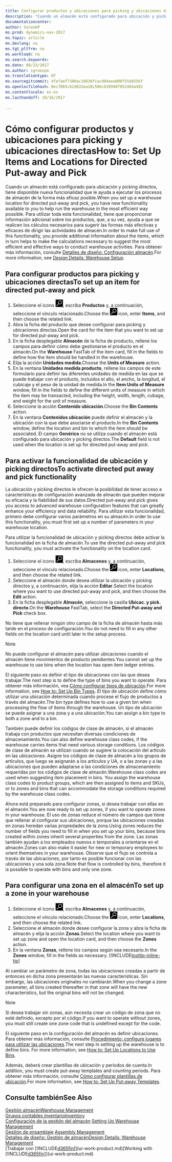 ```yaml
---
title: Configurar productos y ubicaciones para picking y ubicaciones directas
description: "Cuando un almacén está configurado para ubicación y picking directos, tiene disponible nueva funcionalidad que le ayuda a ejecutar los procesos de almacén de la forma más eficaz posible. "
documentationcenter: 
author: SorenGP
ms.prod: dynamics-nav-2017
ms.topic: article
ms.devlang: na
ms.tgt_pltfrm: na
ms.workload: na
ms.search.keywords: 
ms.date: 08/23/2017
ms.author: sgroespe
ms.translationtype: HT
ms.sourcegitcommit: 4fefaef7380ac10836fcac404eea006f55d8556f
ms.openlocfilehash: 6ec7065cb2d633ea18c586c6369487052464a482
ms.contentlocale: es-es
ms.lasthandoff: 10/16/2017

---
```

# <a name="how-to-set-up-items-and-locations-for-directed-put-away-and-pick"></a><span data-ttu-id="0cb59-103">Cómo configurar productos y ubicaciones para picking y ubicaciones directas</span><span class="sxs-lookup"><span data-stu-id="0cb59-103">How to: Set Up Items and Locations for Directed Put-away and Pick</span></span>
<span data-ttu-id="0cb59-104">Cuando un almacén está configurado para ubicación y picking directos, tiene disponible nueva funcionalidad que le ayuda a ejecutar los procesos de almacén de la forma más eficaz posible.</span><span class="sxs-lookup"><span data-stu-id="0cb59-104">When you set up a warehouse location for directed put-away and pick, you have new functionality available to you to help run the warehouse in the most efficient way possible.</span></span> <span data-ttu-id="0cb59-105">Para utilizar toda esta funcionalidad, tiene que proporcionar información adicional sobre los productos, que, a su vez, ayuda a que se realicen los cálculos necesarios para sugerir las formas más efectivas y eficaces de dirigir las actividades de almacén.</span><span class="sxs-lookup"><span data-stu-id="0cb59-105">In order to make full use of this functionality, you provide additional information about the items, which in turn helps to make the calculations necessary to suggest the most efficient and effective ways to conduct warehouse activities.</span></span> <span data-ttu-id="0cb59-106">Para obtener más información, consulte [Detalles de diseño: Configuración almacén](design-details-warehouse-setup.md).</span><span class="sxs-lookup"><span data-stu-id="0cb59-106">For more information, see [Design Details: Warehouse Setup](design-details-warehouse-setup.md).</span></span>

## <a name="to-set-up-an-item-for-directed-put-away-and-pick"></a><span data-ttu-id="0cb59-107">Para configurar productos para picking y ubicaciones directas</span><span class="sxs-lookup"><span data-stu-id="0cb59-107">To set up an item for directed put-away and pick</span></span>  
1.  <span data-ttu-id="0cb59-108">Seleccione el icono ![Buscar página o informe](media/ui-search/search_small.png "icono Buscar página o informe"), escriba **Productos** y, a continuación, seleccione el vínculo relacionado.</span><span class="sxs-lookup"><span data-stu-id="0cb59-108">Choose the ![Search for Page or Report](media/ui-search/search_small.png "Search for Page or Report icon") icon, enter **Items**, and then choose the related link.</span></span>  
2.  <span data-ttu-id="0cb59-109">Abra la ficha del producto que desee configurar para picking y ubicaciones directas.</span><span class="sxs-lookup"><span data-stu-id="0cb59-109">Open the card for the item that you want to set up for directed put-away and pick.</span></span>
3. <span data-ttu-id="0cb59-110">En la ficha desplegable **Almacén** de la ficha de producto, rellene los campos para definir cómo debe gestionarse el producto en el almacén.</span><span class="sxs-lookup"><span data-stu-id="0cb59-110">On the **Warehouse** FastTab of the item card, fill in the fields to define how the item should be handled in the warehouse.</span></span>  
4.  <span data-ttu-id="0cb59-111">Elija la acción **Unidades medida**.</span><span class="sxs-lookup"><span data-stu-id="0cb59-111">Choose the **Units of Measure** action.</span></span>
5. <span data-ttu-id="0cb59-112">En la ventana **Unidades medida producto**, rellene los campos de este formulario para definir las diferentes unidades de medida en las que se puede trabajar con el producto, incluidos el alto, el ancho, la longitud, el cubicaje y el peso de la unidad de medida.</span><span class="sxs-lookup"><span data-stu-id="0cb59-112">In the **Item Units of Measure** window, fill in the fields to define the different units of measure in which the item may be transacted, including the height, width, length, cubage, and weight for the unit of measure.</span></span>
6. <span data-ttu-id="0cb59-113">Seleccione la acción **Contenido ubicación**.</span><span class="sxs-lookup"><span data-stu-id="0cb59-113">Choose the **Bin Contents** action.</span></span>
7. <span data-ttu-id="0cb59-114">En la ventana **Contenidos ubicación** puede definir el almacén y la ubicación con la que debe asociarse el producto.</span><span class="sxs-lookup"><span data-stu-id="0cb59-114">In the **Bin Contents** window, define the location and bin to which the item should be associated.</span></span> <span data-ttu-id="0cb59-115">El campo **Genérico** no se utiliza cuando el almacén está configurado para ubicación y picking directos.</span><span class="sxs-lookup"><span data-stu-id="0cb59-115">The **Default** field is not used when the location is set up for directed put-away and pick.</span></span>  

## <a name="to-activate-directed-put-away-and-pick-functionality"></a><span data-ttu-id="0cb59-116">Para activar la funcionalidad de ubicación y picking directos</span><span class="sxs-lookup"><span data-stu-id="0cb59-116">To activate directed put away and pick functionality</span></span>  
<span data-ttu-id="0cb59-117">La ubicación y picking directos le ofrecen la posibilidad de tener acceso a características de configuración avanzada de almacén que pueden mejorar su eficacia y la fiabilidad de sus datos.</span><span class="sxs-lookup"><span data-stu-id="0cb59-117">Directed put-away and pick gives you access to advanced warehouse configuration features that can greatly enhance your efficiency and data reliability.</span></span> <span data-ttu-id="0cb59-118">Para utilizar esta funcionalidad, primero debe configurar varios parámetros en su almacén.</span><span class="sxs-lookup"><span data-stu-id="0cb59-118">In order to use this functionality, you must first set up a number of parameters in your warehouse location.</span></span>  

<span data-ttu-id="0cb59-119">Para utilizar la funcionalidad de ubicación y picking directos debe activar la funcionalidad en la ficha de almacén.</span><span class="sxs-lookup"><span data-stu-id="0cb59-119">To use the directed put-away and pick functionality, you must activate the functionality on the location card.</span></span>    
1.  <span data-ttu-id="0cb59-120">Seleccione el icono ![Buscar página o informe](media/ui-search/search_small.png "icono Buscar página o informe"), escriba **Almacenes** y, a continuación, seleccione el vínculo relacionado.</span><span class="sxs-lookup"><span data-stu-id="0cb59-120">Choose the ![Search for Page or Report](media/ui-search/search_small.png "Search for Page or Report icon") icon, enter **Locations**, and then choose the related link.</span></span>  
2.  <span data-ttu-id="0cb59-121">Seleccione el almacén donde desea utilizar la ubicación y picking directos y, a continuación, elija la acción **Editar**.</span><span class="sxs-lookup"><span data-stu-id="0cb59-121">Select the location where you want to use directed put-away and pick, and then choose the **Edit** action.</span></span>  
3.  <span data-ttu-id="0cb59-122">En la ficha desplegable **Almacén**, seleccione la casilla **Ubicac. y pick. directo**.</span><span class="sxs-lookup"><span data-stu-id="0cb59-122">On the **Warehouse** FastTab, select the **Directed Put-away and Pick** check box.</span></span>  

<span data-ttu-id="0cb59-123">No tiene que rellenar ningún otro campo de la ficha de almacén hasta más tarde en el proceso de configuración.</span><span class="sxs-lookup"><span data-stu-id="0cb59-123">You do not need to fill in any other fields on the location card until later in the setup process.</span></span>  

> [!NOTE]  
>  <span data-ttu-id="0cb59-124">No puede configurar el almacén para utilizar ubicaciones cuando el almacén tiene movimientos de producto pendientes.</span><span class="sxs-lookup"><span data-stu-id="0cb59-124">You cannot set up the warehouse to use bins when the location has open item ledger entries.</span></span>  

<span data-ttu-id="0cb59-125">El siguiente paso es definir el tipo de ubicaciones con las que desea trabajar.</span><span class="sxs-lookup"><span data-stu-id="0cb59-125">The next step is to define the type of bins you want to operate.</span></span> <span data-ttu-id="0cb59-126">Para obtener más información, vea [Cómo configurar tipos de ubicación](warehouse-how-to-set-up-bin-types.md).</span><span class="sxs-lookup"><span data-stu-id="0cb59-126">For more information, see [How to: Set Up Bin Types](warehouse-how-to-set-up-bin-types.md).</span></span> <span data-ttu-id="0cb59-127">El tipo de ubicación define cómo utilizar una ubicación determinada cuando procese el flujo de productos a través del almacén.</span><span class="sxs-lookup"><span data-stu-id="0cb59-127">The bin type defines how to use a given bin when processing the flow of items through the warehouse.</span></span> <span data-ttu-id="0cb59-128">Un tipo de ubicación se puede asignar a una zona y a una ubicación.</span><span class="sxs-lookup"><span data-stu-id="0cb59-128">You can assign a bin type to both a zone and to a bin.</span></span>  

<span data-ttu-id="0cb59-129">También puede definir los códigos de clase de almacén, si el almacén trabaja con productos que necesitan diversas condiciones de almacenamiento.</span><span class="sxs-lookup"><span data-stu-id="0cb59-129">You can also define warehouse class codes, if the warehouse carries items that need various storage conditions.</span></span> <span data-ttu-id="0cb59-130">Los códigos de clase de almacén se utilizan cuando se sugiere la colocación del artículo en las ubicaciones. Asigne los códigos de clase de almacén a los grupos de artículos, que luego se asignarán a los artículos y UA, o a las zonas y a las ubicaciones que pueden adaptarse a las condiciones de almacenamiento requeridas por los códigos de clase de almacén.</span><span class="sxs-lookup"><span data-stu-id="0cb59-130">Warehouse class codes are used when suggesting item placement in bins. You assign the warehouse class codes to product groups, which are then assigned to items and SKUs, or to zones and bins that can accommodate the storage conditions required by the warehouse class codes.</span></span>  

<span data-ttu-id="0cb59-131">Ahora está preparado para configurar zonas, si desea trabajar con ellas en el almacén.</span><span class="sxs-lookup"><span data-stu-id="0cb59-131">You are now ready to set up zones, if you want to operate zones in your warehouse.</span></span> <span data-ttu-id="0cb59-132">El uso de zonas reduce el número de campos que tiene que rellenar al configurar sus ubicaciones, porque las ubicaciones creadas en zonas heredan varias propiedades de la zona.</span><span class="sxs-lookup"><span data-stu-id="0cb59-132">Using zones reduces the number of fields you need to fill in when you set up your bins, because bins created within zones inherit several properties from the zone.</span></span> <span data-ttu-id="0cb59-133">Las zonas también ayudan a los empleados nuevos o temporales a orientarse en el almacén.</span><span class="sxs-lookup"><span data-stu-id="0cb59-133">Zones can also make it easier for new or temporary employees to orient themselves in your warehouse.</span></span> <span data-ttu-id="0cb59-134">Observe que el flujo se controla a través de las ubicaciones, por tanto es posible funcionar con las ubicaciones y una sola zona.</span><span class="sxs-lookup"><span data-stu-id="0cb59-134">Note that flow is controlled by bins, therefore it is possible to operate with bins and only one zone.</span></span>  

## <a name="to-set-up-a-zone-in-your-warehouse"></a><span data-ttu-id="0cb59-135">Para configurar una zona en el almacén</span><span class="sxs-lookup"><span data-stu-id="0cb59-135">To set up a zone in your warehouse</span></span>  
1.  <span data-ttu-id="0cb59-136">Seleccione el icono ![Buscar página o informe](media/ui-search/search_small.png "icono Buscar página o informe"), escriba **Almacenes** y, a continuación, seleccione el vínculo relacionado.</span><span class="sxs-lookup"><span data-stu-id="0cb59-136">Choose the ![Search for Page or Report](media/ui-search/search_small.png "Search for Page or Report icon") icon, enter **Locations**, and then choose the related link.</span></span>  
2.  <span data-ttu-id="0cb59-137">Seleccione el almacén donde desee configurar la zona y abra la ficha de almacén y elija la acción **Zonas**.</span><span class="sxs-lookup"><span data-stu-id="0cb59-137">Select the location where you want to set up zone and open the location card, and then choose the **Zones** action.</span></span>  
3.  <span data-ttu-id="0cb59-138">En la ventana **Zonas**, rellene los campos según sea necesario.</span><span class="sxs-lookup"><span data-stu-id="0cb59-138">In the **Zones** window, fill in the fields as necessary.</span></span> [!INCLUDE[tooltip-inline-tip](includes/tooltip-inline-tip_md.md)]  

<span data-ttu-id="0cb59-139">Al cambiar un parámetro de zona, todas las ubicaciones creadas a partir de entonces en dicha zona presentarán las nuevas características. Sin embargo, las ubicaciones originales no cambiarán.</span><span class="sxs-lookup"><span data-stu-id="0cb59-139">When you change a zone parameter, all bins created thereafter in that zone will have the new characteristics, but the original bins will not be changed.</span></span>  

> [!NOTE]  
>  <span data-ttu-id="0cb59-140">Si desea trabajar sin zonas, aún necesita crear un código de zona que no esté definido, excepto por el código.</span><span class="sxs-lookup"><span data-stu-id="0cb59-140">If you want to operate without zones, you must still create one zone code that is undefined except for the code.</span></span>  

<span data-ttu-id="0cb59-141">El siguiente paso en la configuración del almacén es definir ubicaciones. Para obtener más información, consulte [Procedimiento: configure lugares para utilizar las ubicaciones](warehouse-how-to-set-up-locations-to-use-bins.md).</span><span class="sxs-lookup"><span data-stu-id="0cb59-141">The next step in setting up the warehouse is to define bins. For more information, see [How to: Set Up Locations to Use Bins](warehouse-how-to-set-up-locations-to-use-bins.md).</span></span>  

<span data-ttu-id="0cb59-142">Además, deberá crear plantillas de ubicación y periodos de cuenta.</span><span class="sxs-lookup"><span data-stu-id="0cb59-142">In addition, you must create put-away templates and counting periods.</span></span> <span data-ttu-id="0cb59-143">Para obtener más información, consulte [Cómo configurar plantillas de ubicación](warehouse-how-to-set-up-put-away-templates.md).</span><span class="sxs-lookup"><span data-stu-id="0cb59-143">For more information, see [How to: Set Up Put-away Templates](warehouse-how-to-set-up-put-away-templates.md).</span></span>  

## <a name="see-also"></a><span data-ttu-id="0cb59-144">Consulte también</span><span class="sxs-lookup"><span data-stu-id="0cb59-144">See Also</span></span>  
[<span data-ttu-id="0cb59-145">Gestión almacén</span><span class="sxs-lookup"><span data-stu-id="0cb59-145">Warehouse Management</span></span>](warehouse-manage-warehouse.md)  
[<span data-ttu-id="0cb59-146">Grupos contables inventario</span><span class="sxs-lookup"><span data-stu-id="0cb59-146">Inventory</span></span>](inventory-manage-inventory.md)  
<span data-ttu-id="0cb59-147">[Configuración de la gestión del almacén](warehouse-setup-warehouse.md)   </span><span class="sxs-lookup"><span data-stu-id="0cb59-147">[Setting Up Warehouse Management](warehouse-setup-warehouse.md)   </span></span>  
<span data-ttu-id="0cb59-148">[Gestión de ensamblaje](assembly-assemble-items.md)  </span><span class="sxs-lookup"><span data-stu-id="0cb59-148">[Assembly Management](assembly-assemble-items.md)  </span></span>  
[<span data-ttu-id="0cb59-149">Detalles de diseño: Gestión de almacén</span><span class="sxs-lookup"><span data-stu-id="0cb59-149">Design Details: Warehouse Management</span></span>](design-details-warehouse-management.md)  
<span data-ttu-id="0cb59-150">[Trabajar con [!INCLUDE[d365fin](includes/d365fin_md.md)]](ui-work-product.md)</span><span class="sxs-lookup"><span data-stu-id="0cb59-150">[Working with [!INCLUDE[d365fin](includes/d365fin_md.md)]](ui-work-product.md)</span></span>  

